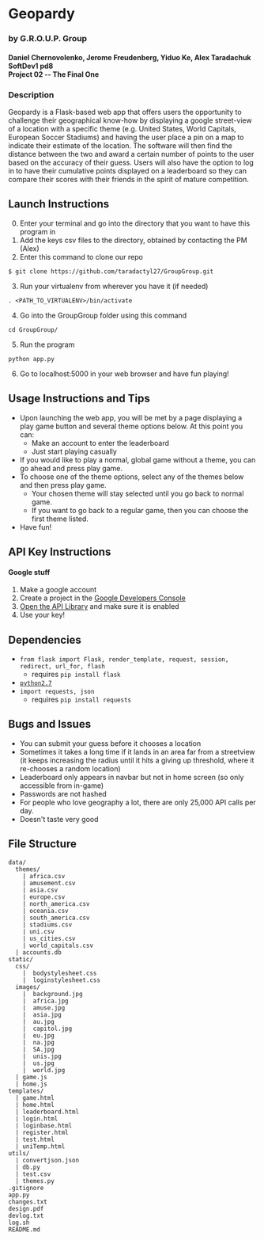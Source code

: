 # Geopardy
### by G.R.O.U.P. Group
#### Daniel Chernovolenko, Jerome Freudenberg, Yiduo Ke, Alex Taradachuk<br>SoftDev1 pd8<br>Project 02 -- The Final One

### Description

Geopardy is a Flask-based web app that offers users the opportunity to challenge their geographical know-how by displaying a google street-view of a location with a specific theme (e.g. United States, World Capitals, European Soccer Stadiums) and having the user place a pin on a map to indicate their estimate of the location. The software will then find the distance between the two and award a certain number of points to the user based on the accuracy of their guess. Users will also have the option to log in to have their cumulative points displayed on a leaderboard so they can compare their scores with their friends in the spirit of mature competition.

## Launch Instructions


0. Enter your terminal and go into the directory that you want to have this program in
1. Add the keys csv files to the directory, obtained by contacting the PM (Alex)
2. Enter this command to clone our repo
```
$ git clone https://github.com/taradactyl27/GroupGroup.git
```
3. Run your virtualenv from wherever you have it (if needed)
```
. <PATH_TO_VIRTUALENV>/bin/activate
```
4. Go into the GroupGroup folder using this command
```
cd GroupGroup/
```
5. Run the program
```
python app.py
```
6. Go to localhost:5000 in your web browser and have fun playing!

## Usage Instructions and Tips
* Upon launching the web app, you will be met by a page displaying a play game button and several theme options below. At this point you can:
  * Make an account to enter the leaderboard
  * Just start playing casually
* If you would like to play a normal, global game without a theme, you can go ahead and press play game.
* To choose one of the theme options, select any of the themes below and then press play game.
  * Your chosen theme will stay selected until you go back to normal game.
  * If you want to go back to a regular game, then you can choose the first theme listed.
* Have fun!

## API Key Instructions

#### Google stuff
1. Make a google account
2. Create a project in the [Google Developers Console](https://console.developers.google.com)
3. [Open the API Library](https://console.developers.google.com/apis/library?project=_) and make sure it is enabled
4. Use your key!

## Dependencies
* `from flask import Flask, render_template, request, session, redirect, url_for, flash`
  * requires `pip install flask`
* [`python2.7`](https://www.python.org/download/releases/2.7/)
* `import requests, json`
  * requires `pip install requests`

## Bugs and Issues
* You can submit your guess before it chooses a location
* Sometimes it takes a long time if it lands in an area far from a streetview (it keeps increasing the radius until it hits a giving up threshold, where it re-chooses a random location)
* Leaderboard only appears in navbar but not in home screen (so only accessible from in-game)
* Passwords are not hashed
* For people who love geography a lot, there are only 25,000 API calls per day.
* Doesn't taste very good

## File Structure
```
data/
  themes/
    | africa.csv
    | amusement.csv
    | asia.csv
    | europe.csv
    | north_america.csv
    | oceania.csv
    | south_america.csv
    | stadiums.csv
    | uni.csv
    | us_cities.csv
    | world_capitals.csv
  | accounts.db
static/
  css/
    |  bodystylesheet.css
    |  loginstylesheet.css
  images/
    |  background.jpg
    |  africa.jpg
    |  amuse.jpg
    |  asia.jpg
    |  au.jpg
    |  capitol.jpg
    |  eu.jpg
    |  na.jpg
    |  SA.jpg
    |  unis.jpg
    |  us.jpg
    |  world.jpg
  | game.js
  | home.js
templates/
  | game.html
  | home.html
  | leaderboard.html
  | login.html
  | loginbase.html
  | register.html
  | test.html
  | uniTemp.html
utils/
  | convertjson.json
  | db.py
  | test.csv
  | themes.py
.gitignore
app.py
changes.txt
design.pdf
devlog.txt
log.sh
README.md
```
